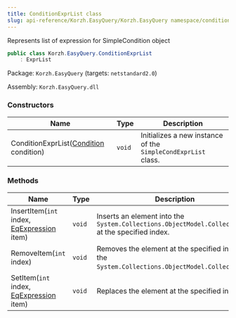 ```yaml
---
title: ConditionExprList class
slug: api-reference/Korzh.EasyQuery/Korzh.EasyQuery namespace/conditionexprlist-class
---
```



Represents list of expression for SimpleCondition object
```csharp
public class Korzh.EasyQuery.ConditionExprList
    : ExprList

```
Package: `Korzh.EasyQuery` (targets: `netstandard2.0`)

Assembly: `Korzh.EasyQuery.dll`

### Constructors

| Name | Type | Description | 
| --- | --- | --- | 
| ConditionExprList([Condition](/api-reference/korzh-easyquery/korzh-easyquery-namespace/condition-class) condition) | `void` | Initializes a new instance of the `SimpleCondExprList` class. | 


### Methods

| Name | Type | Description | 
| --- | --- | --- | 
| InsertItem(`int` index, [EqExpression](/api-reference/korzh-easyquery/korzh-easyquery-namespace/eqexpression-class) item) | `void` | Inserts an element into the `System.Collections.ObjectModel.Collection'1` at the specified index. | 
| RemoveItem(`int` index) | `void` | Removes the element at the specified index of the `System.Collections.ObjectModel.Collection'1`. | 
| SetItem(`int` index, [EqExpression](/api-reference/korzh-easyquery/korzh-easyquery-namespace/eqexpression-class) item) | `void` | Replaces the element at the specified index. |
